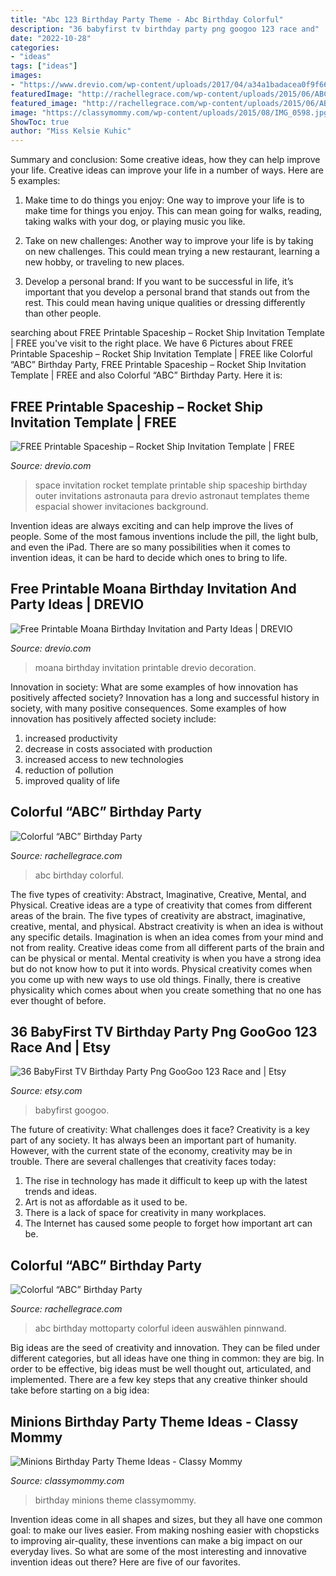 ```yaml
---
title: "Abc 123 Birthday Party Theme - Abc Birthday Colorful"
description: "36 babyfirst tv birthday party png googoo 123 race and"
date: "2022-10-28"
categories:
- "ideas"
tags: ["ideas"]
images:
- "https://www.drevio.com/wp-content/uploads/2017/04/a34a1badacea0f9f6647ac52e7327f50.jpg"
featuredImage: "http://rachellegrace.com/wp-content/uploads/2015/06/ABC-Party-Web-21-1024x683.jpg"
featured_image: "http://rachellegrace.com/wp-content/uploads/2015/06/ABC-Party-Web-21-1024x683.jpg"
image: "https://classymommy.com/wp-content/uploads/2015/08/IMG_0598.jpg"
ShowToc: true
author: "Miss Kelsie Kuhic"
---
```



Summary and conclusion: Some creative ideas, how they can help improve your life.
Creative ideas can improve your life in a number of ways. Here are 5 examples:
1. Make time to do things you enjoy: One way to improve your life is to make time for things you enjoy. This can mean going for walks, reading, taking walks with your dog, or playing music you like.

2. Take on new challenges: Another way to improve your life is by taking on new challenges. This could mean trying a new restaurant, learning a new hobby, or traveling to new places.

3. Develop a personal brand: If you want to be successful in life, it’s important that you develop a personal brand that stands out from the rest. This could mean having unique qualities or dressing differently than other people.


	

		
searching about FREE Printable Spaceship – Rocket Ship Invitation Template | FREE you've visit to the right place. We have 6 Pictures about FREE Printable Spaceship – Rocket Ship Invitation Template | FREE like Colorful “ABC” Birthday Party, FREE Printable Spaceship – Rocket Ship Invitation Template | FREE and also Colorful “ABC” Birthday Party. Here it is:
		
    
## FREE Printable Spaceship – Rocket Ship Invitation Template | FREE

<img loading=lazy src="https://www.drevio.com/wp-content/uploads/2018/05/FREE-Printable-Space-Rocket-Ship-Invitation-Template.jpg" onerror="this.onerror=null;this.src='https://tse2.mm.bing.net/th?id=OIP.kni2rH1O3S3QchIbxbQ40AHaKX&amp;pid=15.1';" alt="FREE Printable Spaceship – Rocket Ship Invitation Template | FREE">

_Source: drevio.com_

>space invitation rocket template printable ship spaceship birthday outer invitations astronauta para drevio astronaut templates theme espacial shower invitaciones background. 

	

Invention ideas are always exciting and can help improve the lives of people. Some of the most famous inventions include the pill, the light bulb, and even the iPad. There are so many possibilities when it comes to invention ideas, it can be hard to decide which ones to bring to life.

    
## Free Printable Moana Birthday Invitation And Party Ideas | DREVIO

<img loading=lazy src="https://www.drevio.com/wp-content/uploads/2017/04/a34a1badacea0f9f6647ac52e7327f50.jpg" onerror="this.onerror=null;this.src='https://tse2.mm.bing.net/th?id=OIP.-hC4bcGE4tVDJZ-hg7234AHaLL&amp;pid=15.1';" alt="Free Printable Moana Birthday Invitation and Party Ideas | DREVIO">

_Source: drevio.com_

>moana birthday invitation printable drevio decoration. 

	

Innovation in society: What are some examples of how innovation has positively affected society?
Innovation has a long and successful history in society, with many positive consequences. Some examples of how innovation has positively affected society include: 
1. increased productivity 
2. decrease in costs associated with production 
3. increased access to new technologies 
4. reduction of pollution 
5. improved quality of life 

    
## Colorful “ABC” Birthday Party

<img loading=lazy src="http://rachellegrace.com/wp-content/uploads/2015/08/ABC-Party-Web-28.jpg" onerror="this.onerror=null;this.src='https://tse2.mm.bing.net/th?id=OIP.LHrSuaKAmpECtRSfavy4zQHaE8&amp;pid=15.1';" alt="Colorful “ABC” Birthday Party">

_Source: rachellegrace.com_

>abc birthday colorful. 

	

The five types of creativity: Abstract, Imaginative, Creative, Mental, and Physical.
Creative ideas are a type of creativity that comes from different areas of the brain. The five types of creativity are abstract, imaginative, creative, mental, and physical. Abstract creativity is when an idea is without any specific details. Imagination is when an idea comes from your mind and not from reality. Creative ideas come from all different parts of the brain and can be physical or mental. Mental creativity is when you have a strong idea but do not know how to put it into words. Physical creativity comes when you come up with new ways to use old things. Finally, there is creative physicality which comes about when you create something that no one has ever thought of before.

    
## 36 BabyFirst TV Birthday Party Png GooGoo 123 Race And | Etsy

<img loading=lazy src="https://i.etsystatic.com/31474074/r/il/6a9493/3313229069/il_fullxfull.3313229069_gm9f.jpg" onerror="this.onerror=null;this.src='https://tse3.mm.bing.net/th?id=OIP.W_nxXKwsdOj9VHzxbNZlsgHaF7&amp;pid=15.1';" alt="36 BabyFirst TV Birthday Party Png GooGoo 123 Race and | Etsy">

_Source: etsy.com_

>babyfirst googoo. 

	

The future of creativity: What challenges does it face?
Creativity is a key part of any society. It has always been an important part of humanity. However, with the current state of the economy, creativity may be in trouble. There are several challenges that creativity faces today: 
1) The rise in technology has made it difficult to keep up with the latest trends and ideas. 
2) Art is not as affordable as it used to be. 
3) There is a lack of space for creativity in many workplaces. 
4) The Internet has caused some people to forget how important art can be.

    
## Colorful “ABC” Birthday Party

<img loading=lazy src="http://rachellegrace.com/wp-content/uploads/2015/06/ABC-Party-Web-21-1024x683.jpg" onerror="this.onerror=null;this.src='https://tse4.mm.bing.net/th?id=OIP.33SM5Rj3_-i-_FXoOiJ6fAHaE8&amp;pid=15.1';" alt="Colorful “ABC” Birthday Party">

_Source: rachellegrace.com_

>abc birthday mottoparty colorful ideen auswählen pinnwand. 

	

Big ideas are the seed of creativity and innovation. They can be filed under different categories, but all ideas have one thing in common: they are big. In order to be effective, big ideas must be well thought out, articulated, and implemented. There are a few key steps that any creative thinker should take before starting on a big idea: 

    
## Minions Birthday Party Theme Ideas - Classy Mommy

<img loading=lazy src="https://classymommy.com/wp-content/uploads/2015/08/IMG_0598.jpg" onerror="this.onerror=null;this.src='https://tse3.mm.bing.net/th?id=OIP.9BjioKepljnWhUz8jmRmqAHaKX&amp;pid=15.1';" alt="Minions Birthday Party Theme Ideas - Classy Mommy">

_Source: classymommy.com_

>birthday minions theme classymommy. 

	

Invention ideas come in all shapes and sizes, but they all have one common goal: to make our lives easier. From making noshing easier with chopsticks to improving air-quality, these inventions can make a big impact on our everyday lives. So what are some of the most interesting and innovative invention ideas out there? Here are five of our favorites.

